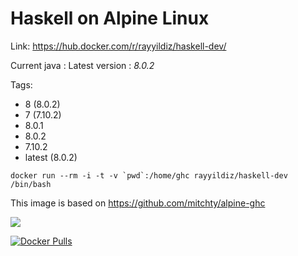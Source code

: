 Haskell on Alpine Linux
===

Link: https://hub.docker.com/r/rayyildiz/haskell-dev/

Current java : Latest version : *8.0.2*

Tags:
* 8 (8.0.2)
* 7 (7.10.2)
* 8.0.1
* 8.0.2
* 7.10.2
* latest (8.0.2)

```
docker run --rm -i -t -v `pwd`:/home/ghc rayyildiz/haskell-dev /bin/bash
```



This image is based on https://github.com/mitchty/alpine-ghc

[![](https://images.microbadger.com/badges/image/rayyildiz/haskell-dev.svg)](https://microbadger.com/images/rayyildiz/haskell-dev "Get your own image badge on microbadger.com")


[![Docker Pulls](https://img.shields.io/docker/pulls/rayyildiz/haskell-dev.svg)](https://hub.docker.com/r/rayyildiz/haskell-dev/)
